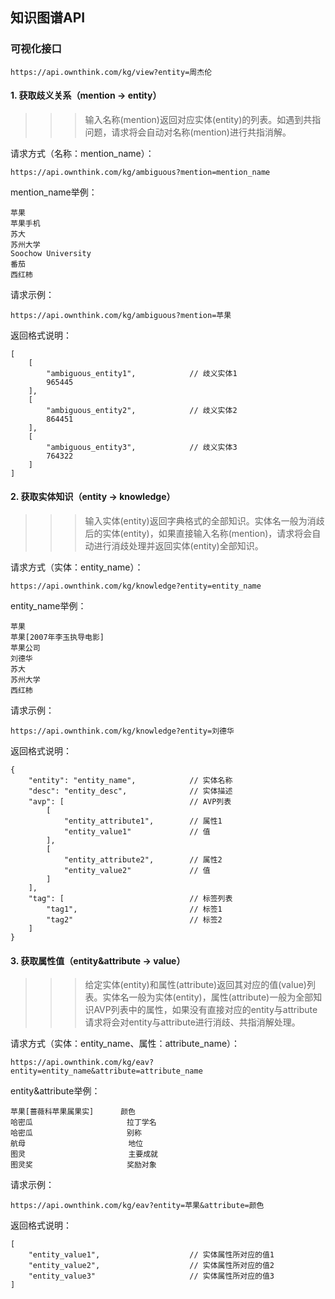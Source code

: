 

## 知识图谱API

### 可视化接口
```
https://api.ownthink.com/kg/view?entity=周杰伦
```

#### 1. 获取歧义关系（mention -> entity）
>>> 输入名称(mention)返回对应实体(entity)的列表。如遇到共指问题，请求将会自动对名称(mention)进行共指消解。

请求方式（名称：mention_name）：
```
https://api.ownthink.com/kg/ambiguous?mention=mention_name
```
mention_name举例：
```
苹果
苹果手机
苏大
苏州大学
Soochow University
番茄
西红柿
```
请求示例：
```
https://api.ownthink.com/kg/ambiguous?mention=苹果
```
返回格式说明：
```
[
    [
        "ambiguous_entity1",            // 歧义实体1
        965445
    ],
    [
        "ambiguous_entity2",            // 歧义实体2
        864451
    ],
    [
        "ambiguous_entity3",            // 歧义实体3
        764322
    ]
]
```

#### 2. 获取实体知识（entity -> knowledge）
>>> 输入实体(entity)返回字典格式的全部知识。实体名一般为消歧后的实体(entity)，如果直接输入名称(mention)，请求将会自动进行消歧处理并返回实体(entity)全部知识。

请求方式（实体：entity_name）：
```
https://api.ownthink.com/kg/knowledge?entity=entity_name
```
entity_name举例：
```
苹果
苹果[2007年李玉执导电影]
苹果公司
刘德华
苏大
苏州大学
西红柿
```
请求示例：
```
https://api.ownthink.com/kg/knowledge?entity=刘德华
```
返回格式说明：
```
{
    "entity": "entity_name",            // 实体名称
    "desc": "entity_desc",              // 实体描述
    "avp": [                            // AVP列表
        [
            "entity_attribute1",        // 属性1
            "entity_value1"             // 值
        ],
        [
            "entity_attribute2",        // 属性2
            "entity_value2"             // 值
        ]
    ],
    "tag": [                            // 标签列表
        "tag1",                         // 标签1
        "tag2"                          // 标签2
    ]
}
```

#### 3. 获取属性值（entity&attribute -> value）
>>> 给定实体(entity)和属性(attribute)返回其对应的值(value)列表。实体名一般为实体(entity)，属性(attribute)一般为全部知识AVP列表中的属性，如果没有直接对应的entity与attribute请求将会对entity与attribute进行消歧、共指消解处理。

请求方式（实体：entity_name、属性：attribute_name）：
```
https://api.ownthink.com/kg/eav?entity=entity_name&attribute=attribute_name
```
entity&attribute举例：
```
苹果[蔷薇科苹果属果实]      颜色
哈密瓜                     拉丁学名
哈密瓜                     别称
航母                       地位
图灵                       主要成就
图灵奖                     奖励对象
```
请求示例：
```
https://api.ownthink.com/kg/eav?entity=苹果&attribute=颜色
```
返回格式说明：
```
[
    "entity_value1",                    // 实体属性所对应的值1
    "entity_value2",                    // 实体属性所对应的值2
    "entity_value3"                     // 实体属性所对应的值3
]
```
